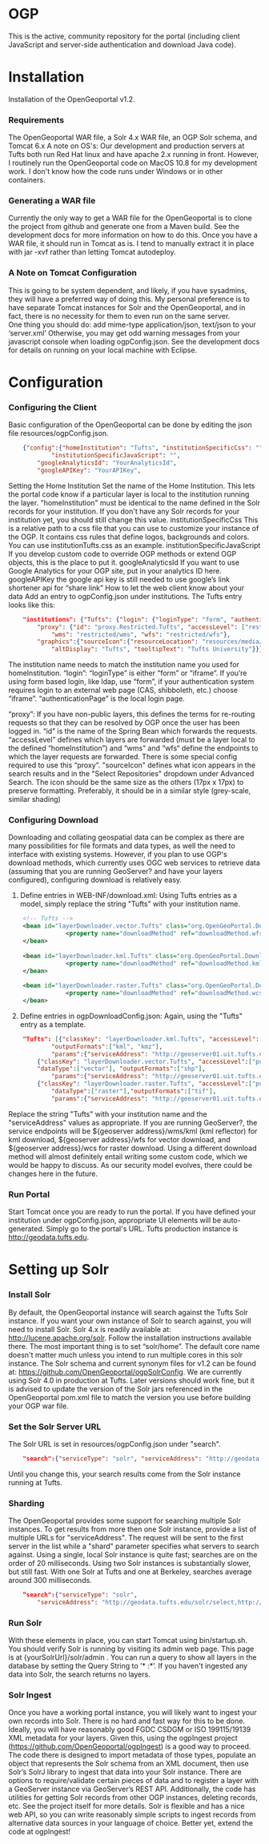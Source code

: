 OGP
===

This is the active, community repository for the portal (including client JavaScript and server-side authentication and download Java code).

Installation
============

Installation of the OpenGeoportal v1.2.  

### Requirements ###
The OpenGeoportal WAR file, a Solr 4.x WAR file, an OGP Solr schema, and Tomcat 6.x
A note on OS's:  Our development and production servers at Tufts both run Red Hat linux and have apache 2.x running in front.  However, I routinely run the OpenGeoportal code on MacOS 10.8 for my development work.  I don't know how the code runs under Windows or in other containers.

### Generating a WAR file ###
Currently the only way to get a WAR file for the OpenGeoportal is to clone the project from github and generate one from a Maven build.  See the development docs for more information on how to do this.  Once you have a WAR file, it should run in Tomcat as is.  I tend to manually extract it in place with jar -xvf rather than letting Tomcat autodeploy.

### A Note on Tomcat Configuration ###
This is going to be system dependent, and likely, if you have sysadmins, they will have a preferred way of doing this.  My personal preference is to have separate Tomcat instances for Solr and the OpenGeoportal, and in fact, there is no necessity for them to even run on the same server.  
One thing you should do: add mime-type application/json, text/json to your ‘server.xml’ Otherwise, you may get odd warning messages from your javascript console when loading ogpConfig.json.
See the development docs for details on running on your local machine with Eclipse.

Configuration
=============

### Configuring the Client ###
Basic configuration of the OpenGeoportal can be done by editing the json file resources/ogpConfig.json.

```json
	{"config":{"homeInstitution": "Tufts", "institutionSpecificCss": "", 
        	"institutionSpecificJavaScript": "", 
  		"googleAnalyticsId": "YourAnalyticsId", 
		"googleAPIKey": "YourAPIKey",
```

Setting the Home Institution
Set the name of the Home Institution. This lets the portal code know if a particular layer is local to the institution running the layer. "homeInstitution" must be identical to the name defined in the Solr records for your institution. If you don't have any Solr records for your institution yet, you should still change this value.
institutionSpecificCss
This is a relative path to a css file that you can use to customize your instance of the OGP. It contains css rules that define logos, backgrounds and colors.  You can use institutionTufts.css as an example.
institutionSpecificJavaScript
If you develop custom code to override OGP methods or extend OGP objects, this is the place to put it. 
googleAnalyticsId
If you want to use Google Analytics for your OGP site, put in your analytics ID here. 
googleAPIKey
the google api key is still needed to use google’s link shortener api for “share link”
How to let the web client know about your data
Add an entry to ogpConfig.json under institutions. The Tufts entry looks like this: 

```json
	"institutions": {"Tufts": {"login": {"loginType": "form", "authenticationPage": "login"}, 
		"proxy": {"id": "proxy.Restricted.Tufts", "accessLevel": ["restricted"], 
			"wms": "restricted/wms", "wfs": "restricted/wfs"}, 
		"graphics":{"sourceIcon":{"resourceLocation": "resources/media/src_tufts.png", 
			"altDisplay": "Tufts", "tooltipText": "Tufts University"}}}, 
```

The institution name needs to match the institution name you used for homeInstitution. 
“login”:
“loginType” is either “form” or “iframe”.  If you’re using form based login, like ldap, use “form”, if your authentication system requires login to an external web page (CAS, shibboleth, etc.) choose “iframe”.  “authenticationPage” is the local login page.

“proxy”:
If you have non-public layers, this defines the terms for re-routing requests so that they can be resolved by OGP once the user has been logged in.  “id” is the name of the Spring Bean which forwards the requests.  “accessLevel” defines which layers are forwarded (must be a layer local to the defined “homeInstitution”) and “wms” and “wfs“ define the endpoints to which the layer requests are forwarded.  There is some special config required to use this “proxy”.
"sourceIcon" defines what icon appears in the search results and in the "Select Repositories" dropdown under Advanced Search. The icon should be the same size as the others (17px x 17px) to preserve formatting. Preferably, it should be in a similar style (grey-scale, similar shading) 

### Configuring Download ###
Downloading and collating geospatial data can be complex as there are many possibilities for file formats and data types, as well the need to interface with existing systems. However, if you plan to use OGP's download methods, which currently uses OGC web services to retrieve data (assuming that you are running GeoServer? and have your layers configured), configuring download is relatively easy. 
1. Define entries in WEB-INF/download.xml: Using Tufts entries as a model, simply replace the string "Tufts" with your institution name. 

```xml
	<!-- Tufts -->
   	<bean id="layerDownloader.vector.Tufts" class="org.OpenGeoPortal.Download.UnpackagedLayerDownloader">
                <property name="downloadMethod" ref="downloadMethod.wfs"/>
  	</bean>
 
  	<bean id="layerDownloader.kml.Tufts" class="org.OpenGeoPortal.Download.UnpackagedLayerDownloader">
                <property name="downloadMethod" ref="downloadMethod.kml"/>
  	</bean>
  
  	<bean id="layerDownloader.raster.Tufts" class="org.OpenGeoPortal.Download.UnpackagedLayerDownloader">
                <property name="downloadMethod" ref="downloadMethod.wcs"/>
  	</bean>
 ``` 	
  
2. Define entries in ogpDownloadConfig.json: Again, using the "Tufts" entry as a template.

```json
	"Tufts": [{"classKey": "layerDownloader.kml.Tufts", "accessLevel":["public"],"dataType":["vector", "raster"],
			"outputFormats":["kml", "kmz"],  
			"params":{"serviceAddress": "http://geoserver01.uit.tufts.edu/wms/kml"}},
		{"classKey": "layerDownloader.vector.Tufts", "accessLevel":["public","restricted"],
		"dataType":["vector"], "outputFormats":["shp"], 
			"params":{"serviceAddress": "http://geoserver01.uit.tufts.edu/wfs"}},
		{"classKey": "layerDownloader.raster.Tufts", "accessLevel":["public","restricted"],
			"dataType":["raster"],"outputFormats":["tif"], 
			"params":{"serviceAddress": "http://geoserver01.uit.tufts.edu/wcs"}}], ...
```

Replace the string "Tufts" with your institution name and the "serviceAddress" values as appropriate. If you are running GeoServer?, the service endpoints will be ${geoserver address}/wms/kml (kml reflector) for kml download, ${geoserver address}/wfs for vector download, and ${geoserver address}/wcs for raster download. Using a different download method will almost definitely entail writing some custom code, which we would be happy to discuss. 
As our security model evolves, there could be changes here in the future. 

### Run Portal ###

Start Tomcat once you are ready to run the portal. If you have defined your institution under ogpConfig.json, appropriate UI elements will be auto-generated. Simply go to the portal's URL.  Tufts production instance is http://geodata.tufts.edu.

Setting up Solr
===============

### Install Solr ###

By default, the OpenGeoportal instance will search against the Tufts Solr instance.  If you want your own instance of Solr to search against, you will need to install Solr.
Solr 4.x is readily available at: http://lucene.apache.org/solr.  Follow the installation instructions available there.  The most important thing is to set “solr/home”.  The default core name doesn't matter much unless you intend to run multiple cores in this solr instance.
The Solr schema and current synonym files for v1.2 can be found at: https://github.com/OpenGeoportal/ogpSolrConfig.  We are currently using Solr 4.0 in production at Tufts.  Later versions should work fine, but it is advised to update the version of the Solr jars referenced in the OpenGeoportal pom.xml file to match the version you use before building your OGP war file.

### Set the Solr Server URL ###

The Solr URL is set in resources/ogpConfig.json under "search".

```json
	"search":{"serviceType": "solr", "serviceAddress": "http://geodata.tufts.edu/solr/select"}, 
```

Until you change this, your search results come from the Solr instance running at Tufts.  

### Sharding ###
The OpenGeoportal provides some support for searching multiple Solr instances. To get results from more then one Solr instance, provide a list of multiple URLs for "serviceAddress". The request will be sent to the first server in the list while a "shard" parameter specifies what servers to search against. Using a single, local Solr instance is quite fast; searches are on the order of 20 milliseconds. Using two Solr instances is substantially slower, but still fast. With one Solr at Tufts and one at Berkeley, searches average around 300 milliseconds. 

```json
	“search":{"serviceType": "solr", 
		"serviceAddress": "http://geodata.tufts.edu/solr/select,http://gis.lib.berkeley.edu:8080/solr/select"},
```	

### Run Solr ###
With these elements in place, you can start Tomcat using bin/startup.sh. You should verify Solr is running by visiting its admin web page. This page is at {yourSolrUrl}/solr/admin . You can run a query to show all layers in the database by setting the Query String to ’* :*’. If you haven't ingested any data into Solr, the search returns no layers. 


### Solr Ingest ###
Once you have a working portal instance, you will likely want to ingest your own records into Solr.
There is no hard and fast way for this to be done.  Ideally, you will have reasonably good FGDC CSDGM or ISO 199115/19139 XML metadata for your layers.  Given this, using the ogpIngest project (https://github.com/OpenGeoportal/ogpIngest) is a good way to proceed. 
The code there is designed to import metadata of those types, populate an object that represents the Solr schema from an XML document, then use Solr’s SolrJ library to ingest that data into your Solr instance.  There are options to require/validate certain pieces of data and to register a layer with a GeoServer instance via GeoServer’s REST API.
 Additionally, the code has utilities for getting Solr records from other OGP instances, deleting records, etc.  See the project itself for more details.
Solr is flexible and has a nice web API, so you can write reasonably simple scripts to ingest records from alternative data sources in your language of choice.  Better yet, extend the code at ogpIngest! 

